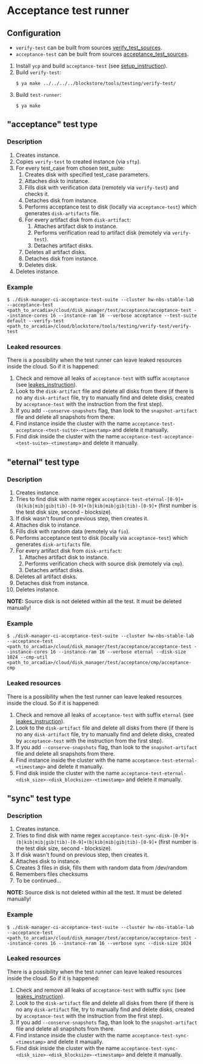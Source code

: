 # Acceptance test runner

## Configuration

- `verify-test` can be built from sources [verify_test_sources](https://a.yandex-team.ru/arc/trunk/arcadia/cloud/blockstore/tools/testing/verify-test).
- `acceptance-test` can be built from sources [acceptance_test_sources](https://a.yandex-team.ru/arc/trunk/arcadia/cloud/disk_manager/test/acceptance).

1. Install `ycp` and build `acceptance-test` (see [setup_instruction](https://a.yandex-team.ru/arc/trunk/arcadia/cloud/disk_manager/test/acceptance)).
2. Build `verify-test`:
    ```(bash)
    $ ya make ../../../../blockstore/tools/testing/verify-test/
    ```
3. Build `test-runner`:
    ```(bash)
    $ ya make
    ```

## "acceptance" test type

### Description
1. Creates instance.
2. Copies `verify-test` to created instance (via `sftp`).
3. For every test_case from chosen test_suite:
    1. Creates disk with specified test_case parameters.
    2. Attaches disk to instance.
    3. Fills disk with verification data (remotely via `verify-test`) and checks it.
    4. Detaches disk from instance.
    5. Performs acceptance test to disk (locally via `acceptance-test`) which generates `disk-artifacts` file.
    6. For every artifact disk from `disk-artifact`:
        1. Attaches artifact disk to instance.
        2. Performs verification read to artifact disk (remotely via `verify-test`).
        3. Detaches artifact disks.
    7. Deletes all artifact disks.
    8. Detaches disk from instance.
    9. Deletes disk.
4. Deletes instance.

### Example
```(bash)
$ ./disk-manager-ci-acceptance-test-suite --cluster hw-nbs-stable-lab --acceptance-test <path_to_arcadia>/cloud/disk_manager/test/acceptance/acceptance-test --instance-cores 16 --instance-ram 16 --verbose acceptance --test-suite default --verify-test <path_to_arcadia>/cloud/blockstore/tools/testing/verify-test/verify-test
```

### Leaked resources
There is a possibility when the test runner can leave leaked resources inside the cloud. So if it is happened:
1. Check and remove all leaks of `acceptance-test` with suffix `acceptance` (see [leakes_instruction](https://a.yandex-team.ru/arc/trunk/arcadia/cloud/disk_manager/test/acceptance)).
2. Look to the `disk-artifact` file and delete all disks from there (if there is no any `disk-artifact` file, try to manually find and delete disks, created by `acceptance-test` with the instruction from the first step).
3. If you add `--conserve-snapshots` flag, than look to the `snapshot-artifact` file and delete all snapshots from there.
4. Find instance inside the cluster with the name `acceptance-test-acceptance-<test-suite>-<timestamp>` and delete it manually.
5. Find disk inside the cluster with the name `acceptance-test-acceptance-<test-suite>-<timestamp>` and delete it manually.

## "eternal" test type

### Description
1. Creates instance.
2. Tries to find disk with name regex `acceptance-test-eternal-[0-9]+(b|kib|mib|gib|tib)-[0-9]+(b|kib|mib|gib|tib)-[0-9]+` (first number is the test disk size, second - blocksize).
3. If disk wasn't found on previous step, then creates it.
4. Attaches disk to instance.
5. Fills disk with random data (remotely via `fio`).
6. Performs acceptance test to disk (locally via `acceptance-test`) which generates `disk-artifacts` file.
7. For every artifact disk from `disk-artifact`:
    1. Attaches artifact disk to instance.
    2. Performs verification check with source disk (remotely via `cmp`).
    3. Detaches artifact disks.
8. Deletes all artifact disks.
9. Detaches disk from instance.
10. Deletes instance.

**NOTE:** Source disk is not deleted within all the test. It must be deleted manually!

### Example
```(bash)
$ ./disk-manager-ci-acceptance-test-suite --cluster hw-nbs-stable-lab --acceptance-test <path_to_arcadia>/cloud/disk_manager/test/acceptance/acceptance-test --instance-cores 16 --instance-ram 16 --verbose eternal --disk-size 1024 --cmp-util <path_to_arcadia>/cloud/disk_manager/test/acceptance/cmp/acceptance-cmp
```

### Leaked resources
There is a possibility when the test runner can leave leaked resources inside the cloud. So if it is happened:
1. Check and remove all leaks of `acceptance-test` with suffix `eternal` (see [leakes_instruction](https://a.yandex-team.ru/arc/trunk/arcadia/cloud/disk_manager/test/acceptance)).
2. Look to the `disk-artifact` file and delete all disks from there (if there is no any `disk-artifact` file, try to manually find and delete disks, created by `acceptance-test` with the instruction from the first step).
3. If you add `--conserve-snapshots` flag, than look to the `snapshot-artifact` file and delete all snapshots from there.
4. Find instance inside the cluster with the name `acceptance-test-eternal-<timestamp>` and delete it manually.
5. Find disk inside the cluster with the name `acceptance-test-eternal-<disk_size>-<disk_blocksize>-<timestamp>` and delete it manually.

## "sync" test type

### Description
1. Creates instance.
2. Tries to find disk with name regex `acceptance-test-sync-disk-[0-9]+(b|kib|mib|gib|tib)-[0-9]+(b|kib|mib|gib|tib)-[0-9]+` (first number is the test disk size, second - blocksize).
3. If disk wasn't found on previous step, then creates it.
4. Attaches disk to instance.
5. Creates 3 files in disk, fills them with random data from /dev/random
6. Remembers files checksums
7. To be continued...

**NOTE:** Source disk is not deleted within all the test. It must be deleted manually!

### Example
```(bash)
$ ./disk-manager-ci-acceptance-test-suite --cluster hw-nbs-stable-lab --acceptance-test <path_to_arcadia>/cloud/disk_manager/test/acceptance/acceptance-test --instance-cores 16 --instance-ram 16 --verbose sync --disk-size 1024
```

### Leaked resources
There is a possibility when the test runner can leave leaked resources inside the cloud. So if it is happened:
1. Check and remove all leaks of `acceptance-test` with suffix `sync` (see [leakes_instruction](https://a.yandex-team.ru/arc/trunk/arcadia/cloud/disk_manager/test/acceptance)).
2. Look to the `disk-artifact` file and delete all disks from there (if there is no any `disk-artifact` file, try to manually find and delete disks, created by `acceptance-test` with the instruction from the first step).
3. If you add `--conserve-snapshots` flag, than look to the `snapshot-artifact` file and delete all snapshots from there.
4. Find instance inside the cluster with the name `acceptance-test-sync-<timestamp>` and delete it manually.
5. Find disk inside the cluster with the name `acceptance-test-sync-<disk_size>-<disk_blocksize>-<timestamp>` and delete it manually.
